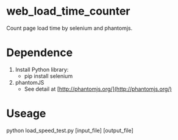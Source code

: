 # web_load_time_counter
Count page load time by selenium and phantomjs.
# Dependence
1. Install Python library:
    * pip install selenium
2. phantomJS
    * See detail at [http://phantomjs.org/](http://phantomjs.org/)
# Useage
python load_speed_test.py [input_file] [output_file]

